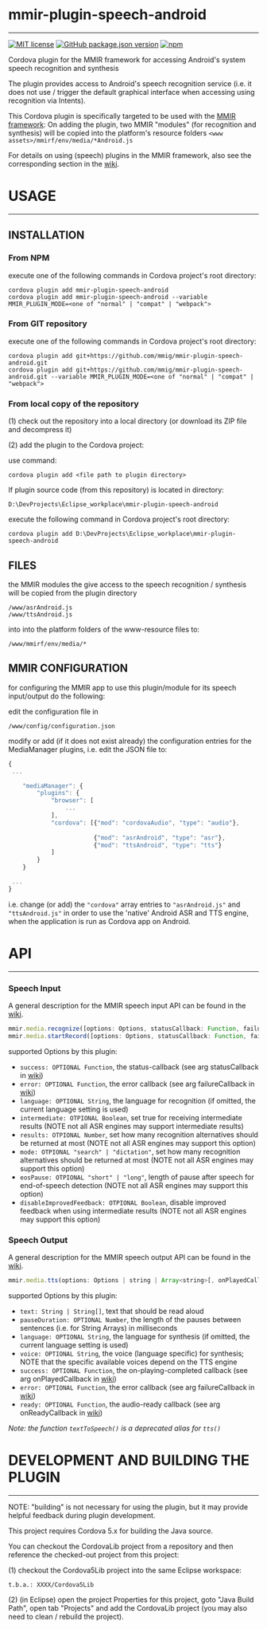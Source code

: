 # mmir-plugin-speech-android
----

[![MIT license](https://img.shields.io/badge/License-MIT-green.svg)](https://opensource.org/licenses/MIT)
[![GitHub package.json version](https://img.shields.io/github/package-json/v/mmig/mmir-plugin-speech-android/master)](https://github.com/mmig/mmir-plugin-speech-android)
[![npm](https://img.shields.io/npm/v/mmir-plugin-speech-android)](https://www.npmjs.com/package/mmir-plugin-speech-android)


Cordova plugin for the MMIR framework for accessing Android's system speech recognition and synthesis

The plugin provides access to Android's speech recognition service (i.e. it does not use / trigger
the default graphical interface when accessing using recognition via Intents).

This Cordova plugin is specifically targeted to be used with the [MMIR framework][1]: 
On adding the plugin, two MMIR "modules" (for recognition and synthesis) will be copied
into the platform's resource folders `<www assets>/mmirf/env/media/*Android.js`

For details on using (speech) plugins in the MMIR framework, also see the corresponding
section in the [wiki][2].

# USAGE
------


## INSTALLATION

### From NPM

execute one of the following commands in Cordova project's root directory: 

    cordova plugin add mmir-plugin-speech-android
    cordova plugin add mmir-plugin-speech-android --variable MMIR_PLUGIN_MODE=<one of "normal" | "compat" | "webpack">

### From GIT repository

execute one of the following commands in Cordova project's root directory: 

    cordova plugin add git+https://github.com/mmig/mmir-plugin-speech-android.git
    cordova plugin add git+https://github.com/mmig/mmir-plugin-speech-android.git --variable MMIR_PLUGIN_MODE=<one of "normal" | "compat" | "webpack">


### From local copy of the repository

(1) check out the repository into a local directory (or download its ZIP file and decompress it)

(2) add the plugin to the Cordova project:

use command: 

    cordova plugin add <file path to plugin directory>

If plugin source code (from this repository) is located in directory: 

    D:\DevProjects\Eclipse_workplace\mmir-plugin-speech-android

execute the following command in Cordova project's root directory: 

    cordova plugin add D:\DevProjects\Eclipse_workplace\mmir-plugin-speech-android


## FILES

the MMIR modules the give access to the speech recognition / synthesis will be copied
from the plugin directory 

    /www/asrAndroid.js
    /www/ttsAndroid.js
 
into into the platform folders of the www-resource files to: 

    /www/mmirf/env/media/*

 
## MMIR CONFIGURATION

for configuring the MMIR app to use this plugin/module for its speech input/output do the following: 

edit the configuration file in 

    /www/config/configuration.json
 
modify or add (if it does not exist already) the configuration entries
for the MediaManager plugins, i.e. edit the JSON file to: 
```javascript
{
 ...

    "mediaManager": {
    	"plugins": {
    		"browser": [
    			...
    		],
    		"cordova": [{"mod": "cordovaAudio", "type": "audio"},
    		
    		            {"mod": "asrAndroid", "type": "asr"},
    		            {"mod": "ttsAndroid", "type": "tts"}
    		]
    	}
    }

 ...
}
```
i.e. change (or add) the `"cordova"` array entries to `"asrAndroid.js"` and `"ttsAndroid.js"`
in order to use the 'native' Android ASR and TTS engine, when the application is run as Cordova app
on Android.


# API
----


### Speech Input

A general description for the MMIR speech input API can be found in the [wiki][3].

```javascript
mmir.media.recognize([options: Options, statusCallback: Function, failureCallback: Function])
mmir.media.startRecord([options: Options, statusCallback: Function, failureCallback: Function])
```

supported Options by this plugin:  
 * `success: OPTIONAL Function`, the status-callback (see arg statusCallback in [wiki][3])
 * `error: OPTIONAL Function`, the error callback (see arg failureCallback in [wiki][3])
 * `language: OPTIONAL String`, the language for recognition (if omitted, the current language setting is used)
 * `intermediate: OTPIONAL Boolean`, set true for receiving intermediate results (NOTE not all ASR engines may support intermediate results)
 * `results: OTPIONAL Number`, set how many recognition alternatives should be returned at most (NOTE not all ASR engines may support this option)
 * `mode: OTPIONAL "search" | "dictation"`, set how many recognition alternatives should be returned at most (NOTE not all ASR engines may support this option)
 * `eosPause: OTPIONAL "short" | "long"`, length of pause after speech for end-of-speech detection (NOTE not all ASR engines may support this option)
 * `disableImprovedFeedback: OTPIONAL Boolean`, disable improved feedback when using intermediate results (NOTE not all ASR engines may support this option)

### Speech Output

A general description for the MMIR speech output API can be found in the [wiki][4].

```javascript
mmir.media.tts(options: Options | string | Array<string>[, onPlayedCallback: Function, failureCallback: Function, onReadyCallback: Function])
```

supported Options by this plugin:
 * `text: String | String[]`, text that should be read aloud
 * `pauseDuration: OPTIONAL Number`, the length of the pauses between sentences (i.e. for String Arrays) in milliseconds
 * `language: OPTIONAL String`, the language for synthesis (if omitted, the current language setting is used)
 * `voice: OPTIONAL String`, the voice (language specific) for synthesis; NOTE that the specific available voices depend on the TTS engine
 * `success: OPTIONAL Function`, the on-playing-completed callback (see arg onPlayedCallback in [wiki][4])
 * `error: OPTIONAL Function`, the error callback (see arg failureCallback in [wiki][4])
 * `ready: OPTIONAL Function`, the audio-ready callback (see arg onReadyCallback in [wiki][4])


_Note: the function `textToSpeech()` is a deprecated alias for `tts()`_




# DEVELOPMENT AND BUILDING THE PLUGIN
------

NOTE:
"building" is not necessary for using the plugin, but it
may provide helpful feedback during plugin development.

This project requires Cordova 5.x for building the Java source.

You can checkout the CordovaLib project from a repository and then
reference the checked-out project from this project:

(1) checkout the Cordova5Lib project into the same Eclipse workspace: 

    t.b.a.: XXXX/Cordova5Lib 

(2) (in Eclipse) open the project Properties for this project, goto "Java Build Path", open tab "Projects"
 and add the CordovaLib project (you may also need to clean / rebuild the project).



[1]: https://github.com/mmig/mmir
[2]: https://github.com/mmig/mmir/wiki/3.9.2-Speech-Processing-in-MMIR
[3]: https://github.com/mmig/mmir/wiki/3.9.2-Speech-Processing-in-MMIR#speech-input-api
[4]: https://github.com/mmig/mmir/wiki/3.9.2-Speech-Processing-in-MMIR#speech-output-api
